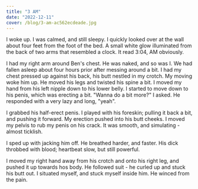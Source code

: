 ```yaml
---
title: "3 AM"
date: "2022-12-11"
cover: /blog/3-am-ac562ecdeade.jpg
---
```


I woke up. I was calmed, and still sleepy. I quickly looked over at the wall about four feet from the foot of the bed. A small white glow illuminated from the back of two arms that resembled a clock. It read 3:04, AM obviously.

I had my right arm around Ben's chest. He was naked, and so was I. We had fallen asleep about four hours prior after messing around a bit. I had my chest pressed up against his back, his butt nestled in my crotch.
My moving woke him up. He moved his legs and twisted his spine a bit. I moved my hand from his left nipple down to his lower belly. I started to move down to his penis, which was erecting a bit. "Wanna do a bit more?" I asked. He responded with a very lazy and long, "yeah".

I grabbed his half-erect penis. I played with his foreskin; pulling it back a bit, and pushing it forward. My erection pushed into his butt cheeks. I moved my pelvis to rub my penis on his crack. It was smooth, and simulating - almost ticklish.

I sped up with jacking him off. He breathed harder, and faster. His dick throbbed with blood; heartbeat slow, but still powerful.

I moved my right hand away from his crotch and onto his right leg, and pushed it up towards hos body. He followed suit - he curled up and stuck his butt out. I situated myself, and stuck myself inside him. He winced from the pain.
